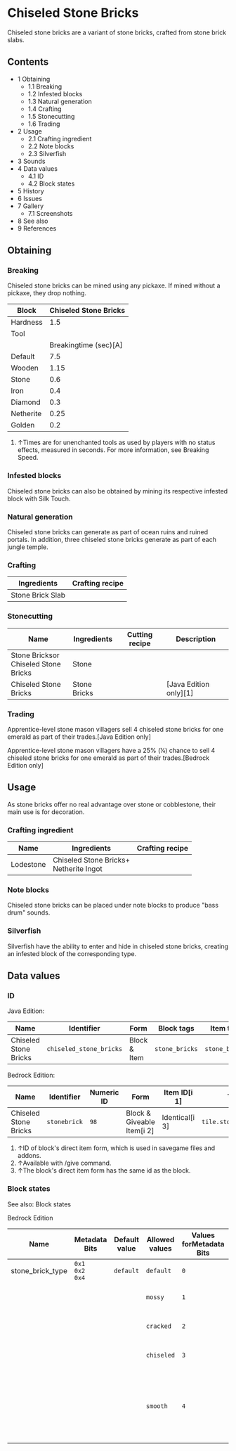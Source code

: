 # Chiseled Stone Bricks
Chiseled stone bricks are a variant of stone bricks, crafted from stone brick slabs.

## Contents
- 1 Obtaining
	- 1.1 Breaking
	- 1.2 Infested blocks
	- 1.3 Natural generation
	- 1.4 Crafting
	- 1.5 Stonecutting
	- 1.6 Trading
- 2 Usage
	- 2.1 Crafting ingredient
	- 2.2 Note blocks
	- 2.3 Silverfish
- 3 Sounds
- 4 Data values
	- 4.1 ID
	- 4.2 Block states
- 5 History
- 6 Issues
- 7 Gallery
	- 7.1 Screenshots
- 8 See also
- 9 References

## Obtaining
### Breaking
Chiseled stone bricks can be mined using any pickaxe. If mined without a pickaxe, they drop nothing.

| Block     | Chiseled Stone Bricks |
|-----------|-----------------------|
| Hardness  | 1.5                   |
| Tool      |                       |
|           | Breakingtime (sec)[A] |
| Default   | 7.5                   |
| Wooden    | 1.15                  |
| Stone     | 0.6                   |
| Iron      | 0.4                   |
| Diamond   | 0.3                   |
| Netherite | 0.25                  |
| Golden    | 0.2                   |

1. ↑Times are for unenchanted tools as used by players with no status effects, measured in seconds. For more information, see Breaking Speed.

### Infested blocks
Chiseled stone bricks can also be obtained by mining its respective infested block with Silk Touch.

### Natural generation
Chiseled stone bricks can generate as part of ocean ruins and ruined portals. In addition, three chiseled stone bricks generate as part of each jungle temple. 

### Crafting
| Ingredients      | Crafting recipe |
|------------------|-----------------|
| Stone Brick Slab |                 |

### Stonecutting
| Name                                     | Ingredients  | Cutting recipe | Description              |
|------------------------------------------|--------------|----------------|--------------------------|
| Stone Bricksor<br/>Chiseled Stone Bricks | Stone        |                |                          |
| Chiseled Stone Bricks                    | Stone Bricks |                | ‌[Java Edition  only][1] |

### Trading
Apprentice-level stone mason villagers sell 4 chiseled stone bricks for one emerald as part of their trades.‌[Java Edition  only]

Apprentice-level stone mason villagers have a 25% (1⁄4) chance to sell 4 chiseled stone bricks for one emerald as part of their trades.‌[Bedrock Edition  only]

## Usage
As stone bricks offer no real advantage over stone or cobblestone, their main use is for decoration.

### Crafting ingredient
| Name      | Ingredients                                | Crafting recipe |
|-----------|--------------------------------------------|-----------------|
| Lodestone | Chiseled Stone Bricks+<br/>Netherite Ingot |                 |

### Note blocks
Chiseled stone bricks can be placed under note blocks to produce "bass drum" sounds.

### Silverfish
Silverfish have the ability to enter and hide in chiseled stone bricks, creating an infested block of the corresponding type.

## Data values
### ID
Java Edition:

| Name                  | Identifier              | Form         | Block tags     | Item tags      | Translation key                         |
|-----------------------|-------------------------|--------------|----------------|----------------|-----------------------------------------|
| Chiseled Stone Bricks | `chiseled_stone_bricks` | Block & Item | `stone_bricks` | `stone_bricks` | `block.minecraft.chiseled_stone_bricks` |

Bedrock Edition:

| Name                  | Identifier   | Numeric ID | Form                       | Item ID[i 1]   | Translation key                 |
|-----------------------|--------------|------------|----------------------------|----------------|---------------------------------|
| Chiseled Stone Bricks | `stonebrick` | `98`       | Block & Giveable Item[i 2] | Identical[i 3] | `tile.stonebrick.chiseled.name` |

1. ↑ID of block's direct item form, which is used in savegame files and addons.
2. ↑Available with /give command.
3. ↑The block's direct item form has the same id as the block.

### Block states
See also: Block states

Bedrock Edition

| Name             | Metadata Bits             | Default value | Allowed values | Values forMetadata Bits | Description                                                |
|------------------|---------------------------|---------------|----------------|-------------------------|------------------------------------------------------------|
| stone_brick_type | `0x1`<br/>`0x2`<br/>`0x4` | `default`     | `default`      | `0`                     | Stone Bricks                                               |
|                  |                           |               | `mossy`        | `1`                     | Mossy Stone Bricks                                         |
|                  |                           |               | `cracked`      | `2`                     | Cracked Stone Bricks                                       |
|                  |                           |               | `chiseled`     | `3`                     | Chiseled Stone Bricks                                      |
|                  |                           |               | `smooth`       | `4`                     | Smooth Stone Bricks (unused, same texture as regular ones) |



